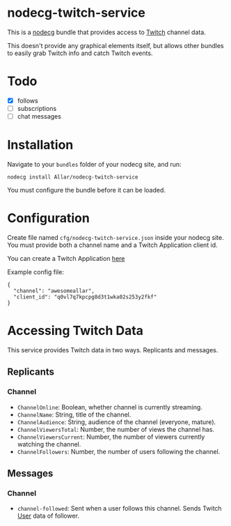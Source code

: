 # nodecg-twitch-service

This is a [nodecg](https://github.com/nodecg/nodecg) bundle that provides access to [Twitch](http://twitch.tv) channel data.

This doesn't provide any graphical elements itself, but allows other bundles to easily grab Twitch info and catch Twitch events.

# Todo

- [x] follows
- [ ] subscriptions
- [ ] chat messages

# Installation

Navigate to your `bundles` folder of your nodecg site, and run:

```
nodecg install Allar/nodecg-twitch-service
```

You must configure the bundle before it can be loaded.

# Configuration

Create file named `cfg/nodecg-twitch-service.json` inside your nodecg site. You must provide both a channel name and a Twitch Application client id.

You can create a Twitch Application [here](https://www.twitch.tv/kraken/oauth2/clients/new)

Example config file:

```
{
  "channel": "awesomeallar",
  "client_id": "q0vl7q7kpcpg8d3t1wka02s253y2fkf"
}
```

# Accessing Twitch Data

This service provides Twitch data in two ways. Replicants and messages.

## Replicants

### Channel

* `ChannelOnline`: Boolean, whether channel is currently streaming.
* `ChannelName`: String, title of the channel.
* `ChannelAudience`: String, audience of the channel (everyone, mature).
* `ChannelViewersTotal`: Number, the number of views the channel has.
* `ChannelViewersCurrent`: Number, the number of viewers currently watching the channel.
* `ChannelFollowers`: Number, the number of users following the channel.

## Messages

### Channel

* `channel-followed`: Sent when a user follows this channel. Sends Twitch [User](https://dev.twitch.tv/docs/api/v3/follows#get-channelschannelfollows) data of follower.

